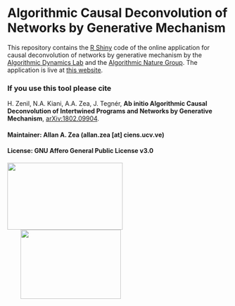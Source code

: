# Algorithmic Causal Deconvolution of Networks by Generative Mechanism

This repository contains the [R Shiny](https://shiny.rstudio.com/) code of the online application for causal deconvolution of networks by generative mechanism by the [Algorithmic Dynamics Lab](https://www.algorithmicdynamics.net/) and the [Algorithmic Nature Group](https://algorithmicnature.org/). The application is live at [this website](http://www.complexitycalculator.com/deconvolution).

### If you use this tool please cite

H. Zenil, N.A. Kiani, A.A. Zea, J. Tegnér,
**Ab initio Algorithmic Causal Deconvolution of Intertwined Programs and Networks by Generative Mechanism**,
[arXiv:1802.09904](https://arxiv.org/abs/1802.09904).
 
#### Maintainer: Allan A. Zea (allan.zea [at] ciens.ucv.ve)

#### License: GNU Affero General Public License v3.0




<a href="https://www.algorithmicdynamics.net/"><img src="http://complexitycalculator.com/images/algodynlogo.png" width="262" height="152" /></a><a href="https://algorithmicnature.org/"><img src="http://complexitycalculator.com/images/AGroupSmall.png" width="228" height="157" hspace="30" /></a>

